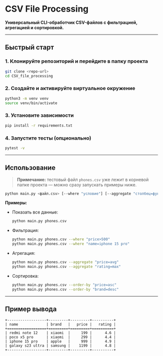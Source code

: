 # CSV File Processing

**Универсальный CLI-обработчик CSV-файлов с фильтрацией, агрегацией и сортировкой.**

---

## Быстрый старт

### 1. Клонируйте репозиторий и перейдите в папку проекта

```bash
git clone <repo-url>
cd CSV_file_processing
```

### 2. Создайте и активируйте виртуальное окружение

```bash
python3 -m venv venv
source venv/bin/activate
```

### 3. Установите зависимости

```bash
pip install -r requirements.txt
```

### 4. Запустите тесты (опционально)

```bash
pytest -v
```

---

## Использование

> **Примечание:** тестовый файл `phones.csv` уже лежит в корневой папке проекта — можно сразу запускать примеры ниже.

```bash
python main.py <файл.csv> [--where "условие"] [--aggregate "столбец=функция"] [--order-by "столбец=asc|desc"]
```

**Примеры:**

- Показать все данные:

  ```bash
  python main.py phones.csv
  ```

- Фильтрация:

  ```bash
  python main.py phones.csv --where "price>500"
  python main.py phones.csv --where "name=iphone 15 pro"
  ```

- Агрегация:

  ```bash
  python main.py phones.csv --aggregate "price=avg"
  python main.py phones.csv --aggregate "rating=max"
  ```

- Сортировка:
  ```bash
  python main.py phones.csv --order-by "price=asc"
  python main.py phones.csv --order-by "brand=desc"
  ```

---

## Пример вывода

```
+------------------+---------+---------+----------+
| name             | brand   |   price |   rating |
+==================+=========+=========+==========+
| redmi note 12    | xiaomi  |     199 |      4.6 |
| poco x5 pro      | xiaomi  |     299 |      4.4 |
| iphone 15 pro    | apple   |     999 |      4.9 |
| galaxy s23 ultra | samsung |    1199 |      4.8 |
+------------------+---------+---------+----------+
```
